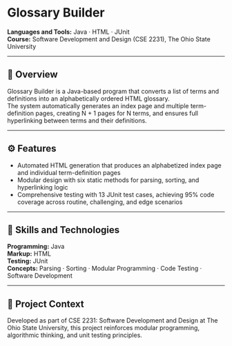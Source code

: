 # Glossary Builder

**Languages and Tools:** Java · HTML · JUnit  
**Course:** Software Development and Design (CSE 2231), The Ohio State University  

---

## 📄 Overview
Glossary Builder is a Java-based program that converts a list of terms and definitions into an alphabetically ordered HTML glossary.  
The system automatically generates an index page and multiple term-definition pages, creating N + 1 pages for N terms, and ensures full hyperlinking between terms and their definitions.

---

## ⚙️ Features
- Automated HTML generation that produces an alphabetized index page and individual term-definition pages  
- Modular design with six static methods for parsing, sorting, and hyperlinking logic  
- Comprehensive testing with 13 JUnit test cases, achieving 95% code coverage across routine, challenging, and edge scenarios  

---

## 🧠 Skills and Technologies
**Programming:** Java  
**Markup:** HTML  
**Testing:** JUnit  
**Concepts:** Parsing · Sorting · Modular Programming · Code Testing · Software Development  

---

## 📄 Project Context
Developed as part of CSE 2231: Software Development and Design at The Ohio State University, this project reinforces modular programming, algorithmic thinking, and unit testing principles.
